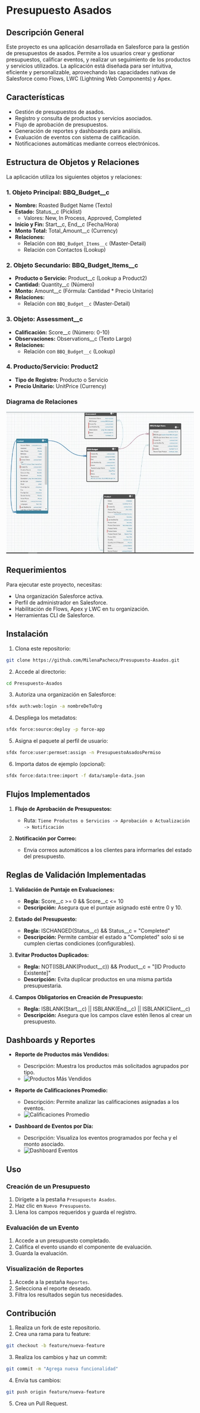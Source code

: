 # Presupuesto Asados

## Descripción General

Este proyecto es una aplicación desarrollada en Salesforce para la gestión de presupuestos de asados. Permite a los usuarios crear y gestionar presupuestos, calificar eventos, y realizar un seguimiento de los productos y servicios utilizados. La aplicación está diseñada para ser intuitiva, eficiente y personalizable, aprovechando las capacidades nativas de Salesforce como Flows, LWC (Lightning Web Components) y Apex.

## Características

- Gestión de presupuestos de asados.
- Registro y consulta de productos y servicios asociados.
- Flujo de aprobación de presupuestos.
- Generación de reportes y dashboards para análisis.
- Evaluación de eventos con sistema de calificación.
- Notificaciones automáticas mediante correos electrónicos.

## Estructura de Objetos y Relaciones

La aplicación utiliza los siguientes objetos y relaciones:

### **1. Objeto Principal: BBQ_Budget__c**
- **Nombre:** Roasted Budget Name (Texto)
- **Estado:** Status__c (Picklist)
  - Valores: New, In Process, Approved, Completed
- **Inicio y Fin:** Start__c, End__c (Fecha/Hora)
- **Monto Total:** Total_Amount__c (Currency)
- **Relaciones:**
  - Relación con `BBQ_Budget_Items__c` (Master-Detail)
  - Relación con Contactos (Lookup)

### **2. Objeto Secundario: BBQ_Budget_Items__c**
- **Producto o Servicio:** Product__c (Lookup a Product2)
- **Cantidad:** Quantity__c (Número)
- **Monto:** Amount__c (Fórmula: Cantidad * Precio Unitario)
- **Relaciones:**
  - Relación con `BBQ_Budget__c` (Master-Detail)

### **3. Objeto: Assessment__c**
- **Calificación:** Score__c (Número: 0-10)
- **Observaciones:** Observations__c (Texto Largo)
- **Relaciones:**
  - Relación con `BBQ_Budget__c` (Lookup)

### **4. Producto/Servicio: Product2**
- **Tipo de Registro:** Producto o Servicio
- **Precio Unitario:** UnitPrice (Currency)

### Diagrama de Relaciones
![Diagrama de Relaciones](images/SchemaBuilder.jpeg)

## Requerimientos

Para ejecutar este proyecto, necesitas:

- Una organización Salesforce activa.
- Perfil de administrador en Salesforce.
- Habilitación de Flows, Apex y LWC en tu organización.
- Herramientas CLI de Salesforce.

## Instalación

1. Clona este repositorio:
```bash
git clone https://github.com/MilenaPacheco/Presupuesto-Asados.git
```

2. Accede al directorio:
```bash
cd Presupuesto-Asados
```

3. Autoriza una organización en Salesforce:
```bash
sfdx auth:web:login -a nombreDeTuOrg
```

4. Despliega los metadatos:
```bash
sfdx force:source:deploy -p force-app
```

5. Asigna el paquete al perfil de usuario:
```bash
sfdx force:user:permset:assign -n PresupuestoAsadosPermiso
```

6. Importa datos de ejemplo (opcional):
```bash
sfdx force:data:tree:import -f data/sample-data.json
```

## Flujos Implementados

1. **Flujo de Aprobación de Presupuestos:**
   - Ruta: `Tiene Productos o Servicios -> Aprobación o Actualización -> Notificación`

2. **Notificación por Correo:**
   - Envia correos automáticos a los clientes para informarles del estado del presupuesto.

## Reglas de Validación Implementadas

1. **Validación de Puntaje en Evaluaciones:**
   - **Regla:** Score__c >= 0 && Score__c <= 10
   - **Descripción:** Asegura que el puntaje asignado esté entre 0 y 10.
   
2. **Estado del Presupuesto:**
   - **Regla:** ISCHANGED(Status__c) && Status__c = "Completed"
   - **Descripción:** Permite cambiar el estado a "Completed" solo si se cumplen ciertas condiciones (configurables).

3. **Evitar Productos Duplicados:**
   - **Regla:** NOT(ISBLANK(Product__c)) && Product__c = "[ID Producto Existente]"
   - **Descripción:** Evita duplicar productos en una misma partida presupuestaria.

4. **Campos Obligatorios en Creación de Presupuesto:**
   - **Regla:** ISBLANK(Start__c) || ISBLANK(End__c) || ISBLANK(Client__c)
   - **Descripción:** Asegura que los campos clave estén llenos al crear un presupuesto.

## Dashboards y Reportes

- **Reporte de Productos más Vendidos:**
  - Descripción: Muestra los productos más solicitados agrupados por tipo.
  - ![Productos Más Vendidos](./images/productos_mas_vendidos.png)

- **Reporte de Calificaciones Promedio:**
  - Descripción: Permite analizar las calificaciones asignadas a los eventos.
  - ![Calificaciones Promedio](./images/calificaciones_promedio.png)

- **Dashboard de Eventos por Día:**
  - Descripción: Visualiza los eventos programados por fecha y el monto asociado.
  - ![Dashboard Eventos](./images/eventos_por_dia.png)

## Uso

### Creación de un Presupuesto
1. Dirígete a la pestaña `Presupuesto Asados`.
2. Haz clic en `Nuevo Presupuesto`.
3. Llena los campos requeridos y guarda el registro.

### Evaluación de un Evento
1. Accede a un presupuesto completado.
2. Califica el evento usando el componente de evaluación.
3. Guarda la evaluación.

### Visualización de Reportes
1. Accede a la pestaña `Reportes`.
2. Selecciona el reporte deseado.
3. Filtra los resultados según tus necesidades.

## Contribución

1. Realiza un fork de este repositorio.
2. Crea una rama para tu feature:
```bash
git checkout -b feature/nueva-feature
```
3. Realiza los cambios y haz un commit:
```bash
git commit -m "Agrega nueva funcionalidad"
```
4. Envía tus cambios:
```bash
git push origin feature/nueva-feature
```
5. Crea un Pull Request.




